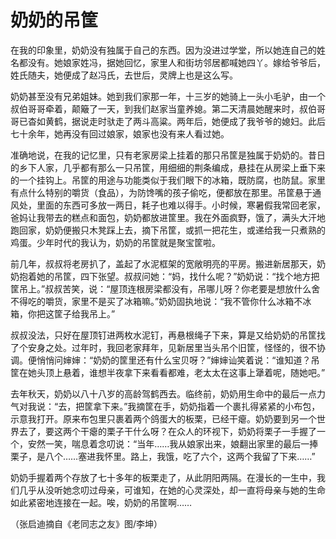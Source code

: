 # 奶奶的吊筐

在我的印象里，奶奶没有独属于自己的东西。因为没进过学堂，所以她连自己的姓名都没有。她娘家姓冯，据她回忆，家里人和街坊邻居都喊她四丫。嫁给爷爷后，姓氏随夫，她便成了赵冯氏，去世后，灵牌上也是这么写。 

奶奶甚至没有兄弟姐妹。她到我们家那一年，十三岁的她骑上一头小毛驴，由一个叔伯哥哥牵着，颠簸了一天，到我们赵家当童养媳。第二天清晨她醒来时，叔伯哥哥已杳如黄鹤，据说走时驮走了两斗高粱。两年后，她便成了我爷爷的媳妇。此后七十余年，她再没有回过娘家，娘家也没有来人看过她。 

准确地说，在我的记忆里，只有老家房梁上挂着的那只吊筐是独属于奶奶的。昔日的乡下人家，几乎都有那么一只吊筐，用细细的荆条编成，悬挂在从房梁上垂下来的一个挂钩上。吊筐的用途与功能类似于我们眼下的冰箱，既防腐，也防鼠。家里有点什么特别的嚼货（食品），为防馋嘴的孩子偷吃，便都放在那里。吊筐悬于通风处，里面的东西可多放一两日，耗子也难以得手。小时候，寒暑假我常回老家，爸妈让我带去的糕点和面包，奶奶都放进筐里。我在外面疯野，饿了，满头大汗地跑回家，奶奶便搬只木凳踩上去，摘下吊筐，或抓一把花生，或递给我一只煮熟的鸡蛋。少年时代的我认为，奶奶的吊筐就是聚宝筐啦。 

前几年，叔叔将老房扒了，盖起了水泥框架的宽敞明亮的平房。搬进新居那天，奶奶抱着她的吊筐，四下张望。叔叔问她：“妈，找什么呢？”奶奶说：“找个地方把筐吊上。”叔叔苦笑，说：“屋顶连根房梁都没有，吊哪儿呀？你老要是想放什么舍不得吃的嚼货，家里不是买了冰箱嘛。”奶奶固执地说：“我不管你什么冰箱不冰箱，你把这筐子给我吊上。” 

叔叔没法，只好在屋顶钉进两枚水泥钉，再悬根绳子下来，算是又给奶奶的吊筐找了个安身之处。过年时，我回老家拜年，见新居里当头吊个旧筐，怪怪的，很不协调。便悄悄问婶婶：“奶奶的筐里还有什么宝贝呀？”婶婶讪笑着说：“谁知道？吊筐在她头顶上悬着，谁想半夜拿下来看看都难，老太太在这事上犟着呢，随她吧。” 

去年秋天，奶奶以八十八岁的高龄驾鹤西去。临终前，奶奶用生命中的最后一点力气对我说：“去，把筐拿下来。”我摘筐在手，奶奶指着一个裹扎得紧紧的小布包，示意我打开。原来布包里只裹着两个鸽蛋大的板栗，已经干瘪。奶奶要到另一个世界去了，要这两个干瘪的栗子干什么呀？在众人的环视下，奶奶将栗子一手握了一个，安然一笑，喘息着念叨说：“当年……我从娘家出来，娘翻出家里的最后一捧栗子，是八个……塞进我怀里。路上，我饿，吃了六个，这两个我留了下来……” 

奶奶手握着两个存放了七十多年的板栗走了，从此阴阳两隔。在漫长的一生中，我们几乎从没听她念叨过母亲，可谁知，在她的心灵深处，却一直将母亲与她的生命如此紧密地连接在一起。唉，奶奶的吊筐啊…… 

（张启迪摘自《老同志之友》图/李坤）